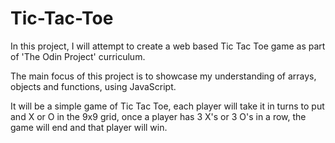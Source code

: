 # Tic-Tac-Toe

In this project, I will attempt to create a web based Tic Tac Toe game as part of 'The Odin Project' curriculum.

The main focus of this project is to showcase my understanding of arrays, objects and functions, using JavaScript.

It will be a simple game of Tic Tac Toe, each player will take it in turns to put and X or O in the 9x9 grid, once a player has 3 X's or 3 O's in a row, the game will end and that player will win.